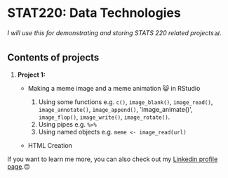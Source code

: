 # STAT220: Data Technologies
*I will use this for demonstrating and storing STATS 220 related projects📊.*

## Contents of projects

1. **Project 1:**

      * Making a meme image and a meme animation 😺 in RStudio 
         1.  Using some functions e.g. `c()`, `image_blank()`, `image_read()`, `image_annotate()`, 
            `image_append()`, 'image_animate()', `image_flop()`, `image_write()`, `image_rotate()`.
         2.  Using pipes e.g. `%>%`
         3.  Using named objects e.g. `meme <- image_read(url)`

      * HTML Creation

If you want to learn me more, you can also check out my [Linkedin profile page](https://www.linkedin.com/in/yuekun-yao-6051a7293).😊



